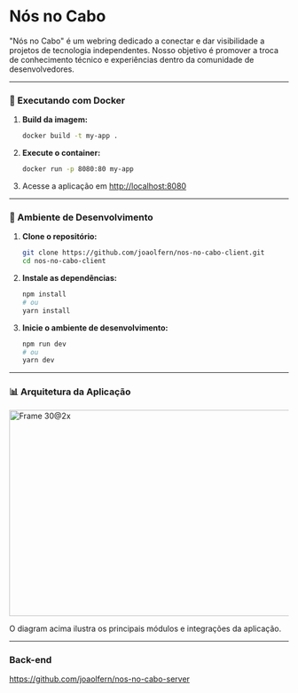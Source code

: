 # Nós no Cabo
"Nós no Cabo" é um webring dedicado a conectar e dar visibilidade a projetos de tecnologia independentes. Nosso objetivo é promover a troca de conhecimento técnico e experiências dentro da comunidade de desenvolvedores.

---

### 🐳 Executando com Docker

1. **Build da imagem:**
	```bash
	docker build -t my-app .
	```

2. **Execute o container:**
	```bash
	docker run -p 8080:80 my-app
	```

3. Acesse a aplicação em [http://localhost:8080](http://localhost:8080)

---

### 🚀 Ambiente de Desenvolvimento

1. **Clone o repositório:**
	```bash
	git clone https://github.com/joaolfern/nos-no-cabo-client.git
	cd nos-no-cabo-client
	```

2. **Instale as dependências:**
	```bash
	npm install
	# ou
	yarn install
	```

3. **Inicie o ambiente de desenvolvimento:**
	```bash
	npm run dev
	# ou
	yarn dev
	```

---

### 📊 Arquitetura da Aplicação

<img width="762" height="372" alt="Frame 30@2x" src="https://github.com/user-attachments/assets/c6e3910c-11a3-402f-983e-46bb20d14f1f" />

O diagram acima ilustra os principais módulos e integrações da aplicação.

---


### Back-end

https://github.com/joaolfern/nos-no-cabo-server